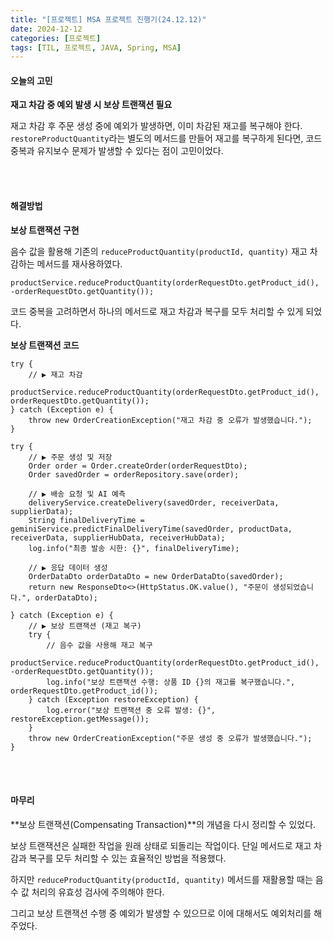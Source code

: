 ```yaml
---
title: "[프로젝트] MSA 프로젝트 진행기(24.12.12)"
date: 2024-12-12
categories: [프로젝트]
tags: [TIL, 프로젝트, JAVA, Spring, MSA]
---
```



#### 오늘의 고민

**재고 차감 중 예외 발생 시 보상 트랜잭션 필요**

재고 차감 후 주문 생성 중에 예외가 발생하면, 이미 차감된 재고를 복구해야 한다.
`restoreProductQuantity`라는 별도의 메서드를 만들어 재고를 복구하게 된다면, 코드 중복과 유지보수 문제가 발생할 수 있다는 점이 고민이었다.

<br /><br />

#### 해결방법

**보상 트랜잭션 구현**

음수 값을 활용해 기존의 `reduceProductQuantity(productId, quantity)` 재고 차감하는 메서드를 재사용하였다.

```
productService.reduceProductQuantity(orderRequestDto.getProduct_id(), -orderRequestDto.getQuantity());
```

코드 중복을 고려하면서 하나의 메서드로 재고 차감과 복구를 모두 처리할 수 있게 되었다.

**보상 트랜잭션 코드**
```
try {
    // ▶ 재고 차감
    productService.reduceProductQuantity(orderRequestDto.getProduct_id(), orderRequestDto.getQuantity());
} catch (Exception e) {
    throw new OrderCreationException("재고 차감 중 오류가 발생했습니다.");
}

try {
    // ▶ 주문 생성 및 저장
    Order order = Order.createOrder(orderRequestDto);
    Order savedOrder = orderRepository.save(order);

    // ▶ 배송 요청 및 AI 예측
    deliveryService.createDelivery(savedOrder, receiverData, supplierData);
    String finalDeliveryTime = geminiService.predictFinalDeliveryTime(savedOrder, productData, receiverData, supplierHubData, receiverHubData);
    log.info("최종 발송 시한: {}", finalDeliveryTime);

    // ▶ 응답 데이터 생성
    OrderDataDto orderDataDto = new OrderDataDto(savedOrder);
    return new ResponseDto<>(HttpStatus.OK.value(), "주문이 생성되었습니다.", orderDataDto);

} catch (Exception e) {
    // ▶ 보상 트랜잭션 (재고 복구)
    try {
        // 음수 값을 사용해 재고 복구
        productService.reduceProductQuantity(orderRequestDto.getProduct_id(), -orderRequestDto.getQuantity());
        log.info("보상 트랜잭션 수행: 상품 ID {}의 재고를 복구했습니다.", orderRequestDto.getProduct_id());
    } catch (Exception restoreException) {
        log.error("보상 트랜잭션 중 오류 발생: {}", restoreException.getMessage());
    }
    throw new OrderCreationException("주문 생성 중 오류가 발생했습니다.");
}
```

<br /><br />

#### 마무리

**보상 트랜잭션(Compensating Transaction)**의 개념을 다시 정리할 수 있었다.

보상 트랜잭션은 실패한 작업을 원래 상태로 되돌리는 작업이다.
단일 메서드로 재고 차감과 복구를 모두 처리할 수 있는 효율적인 방법을 적용했다.

하지만 `reduceProductQuantity(productId, quantity)` 메서드를 재활용할 때는 음수 값 처리의 유효성 검사에 주의해야 한다.

그리고 보상 트랜잭션 수행 중 예외가 발생할 수 있으므로 이에 대해서도 예외처리를 해주었다.

<br /><br />